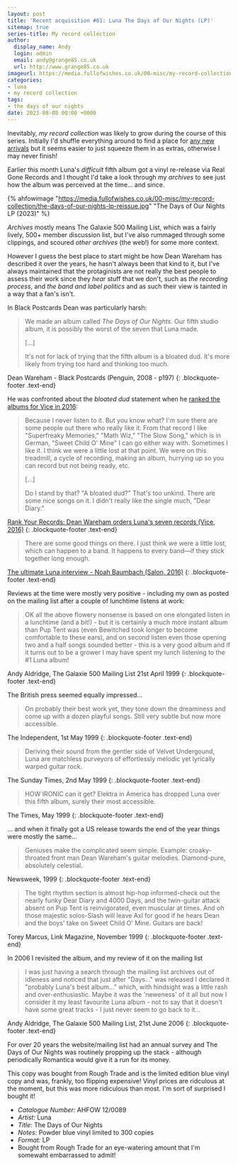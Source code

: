 ```yaml
---
layout: post
title: 'Recent acquisition #01: Luna The Days of Our Nights (LP)'
sitemap: true
series-title: My record collection
author:
  display_name: Andy
  login: admin
  email: andy@grange85.co.uk
  url: http://www.grange85.co.uk
imageurl: https://media.fullofwishes.co.uk/00-misc/my-record-collection/the-days-of-our-nights-lp-reissue.jpg
categories:
- luna
- my record collection
tags:
- the days of our nights
date: 2023-08-08 00:00 +0000
---
```

Inevitably, _my record collection_ was likely to grow during the course of this series. Initially I'd shuffle everything around to find a place for [any new arrivals](/2023/06/12/my-record-collection-042-angel-corpus-christi-bewitched-a-tribute-to-luna/) but it seems easier to just squeeze them in as extras, otherwise I may never finish!

Earlier this month Luna's _difficult_ fifth album got a vinyl re-release via Real Gone Records and I thought I'd take a look through my _archives_ to see just how the album was perceived at the time... and since.

{% ahfowimage "https://media.fullofwishes.co.uk/00-misc/my-record-collection/the-days-of-our-nights-lp-reissue.jpg" "The Days of Our Nights LP (2023)" %}

_Archives_ mostly means The Galaxie 500 Mailing List, which was a fairly lively, 500+ member discussion list, but I've also rummaged through some clippings, and scoured _other archives_ (the web!) for some more context.

However I guess the best place to start might be how Dean Wareham has described it over the years, he hasn't always been that kind to it, but I've always maintained that the protaginists are not really the best people to assess their work since they _hear_ stuff that we don't, such as _the recording process_, and _the band and label politics_ and as such their view is tainted in a way that a fan's isn't.

In Black Postcards Dean was particularly harsh:

<!--more-->

> We made an album called _The Days of Our Nights_. Our fifth studio album, it is possibly the worst of the seven that Luna made.  
>
> [...]  
>
> It's not for lack of trying that the fifth album is a bloated dud. It's more likely from trying too hard and thinking too much.

Dean Wareham - Black Postcards (Penguin, 2008 - p197)
{: .blockquote-footer .text-end}

He was confronted about the _bloated dud_ statement when he [ranked the albums for Vice in 2016](https://www.vice.com/en/article/6azmx4/rank-your-records-luna-dean-wareham):

> Because I never listen to it. But you know what? I'm sure there are some people out there who really like it. From that record I like "Superfreaky Memories," "Math Wiz," "The Slow Song," which is in German, "Sweet Child O' Mine" I can go either way with. Sometimes I like it. I think we were a little lost at that point. We were on this treadmill, a cycle of recording, making an album, hurrying up so you can record but not being ready, etc.
>
> [...]  
>
> Do I stand by that? "A bloated dud?" That's too unkind. There are some nice songs on it. I didn't really like the single much, "Dear Diary."

[Rank Your Records: Dean Wareham orders Luna's seven records (Vice, 2016)](https://www.vice.com/en/article/6azmx4/rank-your-records-luna-dean-wareham)
{: .blockquote-footer .text-end}

> There are some good things on there. I just think we were a little lost, which can happen to a band. It happens to every band—if they stick together long enough.

[The ultimate Luna interview - Noah Baumbach (Salon, 2016)](https://www.salon.com/2016/05/20/the_ultimate_luna_interview_noah_baumbach_and_dean_wareham_talk_super_groups_the_velvet_underground_and_the_history_of_one_of_new_yorks_greatest_bands/)
{: .blockquote-footer .text-end}

Reviews at the time were mostly very positive - including my own as posted on the mailing list after a couple of lunchtime listens at work:

> OK all the above flowery nonsense is based on one elongated listen in a lunchtime (and a bit!) - but it is certainly a much more instant album than Pup Tent was (even Bewitched took longer to become comfortable to these ears), and on second listen even those opening two and a half songs sounded better - this is a very good album and if it turns out to be a grower I may have spent my lunch listening to the #1 Luna album!

Andy Aldridge, The Galaxie 500 Mailing List 21st April 1999
{: .blockquote-footer .text-end}

The British press seemed equally impressed...

> On probably their best work yet, they tone down the dreaminess and come up with a dozen playful songs. Still very subtle but now more accessible.

The Independent, 1st May 1999
{: .blockquote-footer .text-end}

> Deriving their sound from the gentler side of Velvet Undergound, Luna are matchless purveyors of effortlessly melodic yet lyrically warped guitar rock.

The Sunday Times, 2nd May 1999
{: .blockquote-footer .text-end}

> HOW IRONIC can it get? Elektra in America has dropped Luna over this fifth album, surely their most accessible.

The Times, May 1999
{: .blockquote-footer .text-end}

... and when it finally got a US release towards the end of the year things were mostly the same...

>  Geniuses make the complicated seem simple. Example: croaky-throated front man Dean Wareham's guitar melodies. Diamond-pure, absolutely celestial.

Newsweek, 1999
{: .blockquote-footer .text-end}

> The tight rhythm section is almost hip-hop informed-check out the nearly funky Dear Diary and 4000 Days, and the twin-guitar attack absent on Pup Tent is reinvigorated, even muscular at times. And oh those majestic solos-Slash will leave Axl for good if he hears Dean and the boys' take on Sweet Child O' Mine. Guitars are back!

Torey Marcus, Link Magazine, November 1999
{: .blockquote-footer .text-end}

In 2006 I revisited the album, and my review of it on the mailing list

> I was just having a search through the mailing list archives out of idleness and noticed that just after "Days..." was released I declared it "probably Luna's best album..." which, with hindsight was a little rash and over-enthusiastic. Maybe it was the 'neweness' of it all but now I consider it my least favourite Luna album - not to say that it doesn't have some great tracks - I just never seem to go back to it...

Andy Aldridge, The Galaxie 500 Mailing List, 21st June 2006
{: .blockquote-footer .text-end}

For over 20 years the website/mailing list had an annual survey and The Days of Our Nights was routinely propping up the stack - although periodically Romantica would give it a run for its money.

This copy was bought from Rough Trade and is the limited edition blue vinyl copy and was, frankly, too flipping expensive! Vinyl prices are ridculous at the moment, but this was more ridiculous than most. I'm sort of surprised I bought it!

 - *Catalogue Number:* AHFOW 12/0089
 - *Artist:* Luna
 - *Title:* The Days of Our Nights
 - *Notes:* Powder blue vinyl limited to 300 copies
 - *Format:* LP
 - Bought from Rough Trade for an eye-watering amount that I'm somewaht embarrassed to admit!
